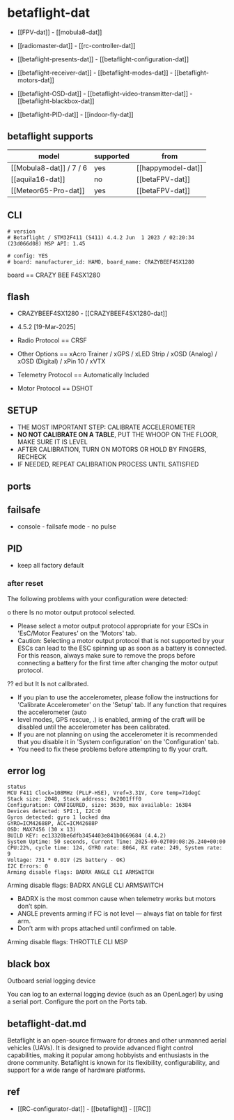 
# betaflight-dat

- [[FPV-dat]] - [[mobula8-dat]]

- [[radiomaster-dat]] - [[rc-controller-dat]]



- [[betaflight-presents-dat]]  - [[betaflight-configuration-dat]] 

- [[betaflight-receiver-dat]] - [[betaflight-modes-dat]] - [[betaflight-motors-dat]]

- [[betaflight-OSD-dat]] - [[betaflight-video-transmitter-dat]] - [[betaflight-blackbox-dat]]

- [[betaflight-PID-dat]] - [[indoor-fly-dat]]


## betaflight supports 

| model                   | supported | from               |
| ----------------------- | --------- | ------------------ |
| [[Mobula8-dat]] / 7 / 6 | yes       | [[happymodel-dat]] |
| [[aquila16-dat]]        | no        | [[betaFPV-dat]]    |
| [[Meteor65-Pro-dat]]    | yes       | [[betaFPV-dat]]    |







## CLI 

    # version
    # Betaflight / STM32F411 (S411) 4.4.2 Jun  1 2023 / 02:20:34 (23d066d08) MSP API: 1.45

    # config: YES
    # board: manufacturer_id: HAMO, board_name: CRAZYBEEF4SX1280


board == CRAZY BEE F4SX1280


## flash 

- CRAZYBEEF4SX1280 - [[CRAZYBEEF4SX1280-dat]]
- 4.5.2 [19-Mar-2025]

- Radio Protocol == CRSF
- Other Options ==  xAcro Trainer / xGPS / xLED Strip / xOSD (Analog) / xOSD (Digital) / xPin 10 / xVTX
- Telemetry Protocol == Automatically Included
- Motor Protocol == DSHOT

## SETUP 

- THE MOST IMPORTANT STEP: CALIBRATE ACCELEROMETER
- **NO NOT CALIBRATE ON A TABLE**, PUT THE WHOOP ON THE FLOOR, MAKE SURE IT IS LEVEL
- AFTER CALIBRATION, TURN ON MOTORS OR HOLD BY FINGERS, RECHECK
- IF NEEDED, REPEAT CALIBRATION PROCESS UNTIL SATISFIED


## ports 


## failsafe 

- console - failsafe mode - no pulse 

## PID 

- keep all factory default 



### after reset 

The following problems with your configuration were detected:

o there Is no motor output protocol selected.

- Please select a motor output protocol appropriate for your ESCs in 'EsC/Motor Features' on the 'Motors' tab.
- Caution: Selecting a motor output protocol that is not supported by your ESCs can lead to the ESC spinning up as soon as a battery is connected. For this reason, always make sure to remove the props before connecting a battery for the first time after changing the motor output protocol.

?? ed but It Is not callbrated.

- If you plan to use the accelerometer, please follow the instructions for 'Calibrate Accelerometer' on the 'Setup' tab. If any function that requires the accelerometer (auto
- level modes, GPS rescue, .) is enabled, arming of the craft will be disabled until the accelerometer has been calibrated.
- If you are not planning on using the accelerometer it is recommended that you disable it in 'System configuration' on the 'Configuration' tab.
- You need to fix these problems before attempting to fly your craft.



## error log 

    status
    MCU F411 Clock=108MHz (PLLP-HSE), Vref=3.31V, Core temp=71degC
    Stack size: 2048, Stack address: 0x2001fff0
    Configuration: CONFIGURED, size: 3630, max available: 16384
    Devices detected: SPI:1, I2C:0
    Gyros detected: gyro 1 locked dma
    GYRO=ICM42688P, ACC=ICM42688P
    OSD: MAX7456 (30 x 13)
    BUILD KEY: ec13320be6dfb3454403e841b0669684 (4.4.2)
    System Uptime: 50 seconds, Current Time: 2025-09-02T09:08:26.240+00:00
    CPU:22%, cycle time: 124, GYRO rate: 8064, RX rate: 249, System rate: 9
    Voltage: 731 * 0.01V (2S battery - OK)
    I2C Errors: 0
    Arming disable flags: BADRX ANGLE CLI ARMSWITCH

Arming disable flags: BADRX ANGLE CLI ARMSWITCH 

- BADRX is the most common cause when telemetry works but motors don’t spin.
- ANGLE prevents arming if FC is not level — always flat on table for first arm.
- Don’t arm with props attached until confirmed on table.


Arming disable flags: THROTTLE CLI MSP






## black box 

Outboard serial logging device

You can log to an external logging device (such as an OpenLager) by using a serial port. Configure the port on the Ports tab.



## betaflight-dat.md

Betaflight is an open-source firmware for drones and other unmanned aerial vehicles (UAVs). It is designed to provide advanced flight control capabilities, making it popular among hobbyists and enthusiasts in the drone community. Betaflight is known for its flexibility, configurability, and support for a wide range of hardware platforms.





## ref 

- [[RC-configurator-dat]] - [[betaflight]] - [[RC]]